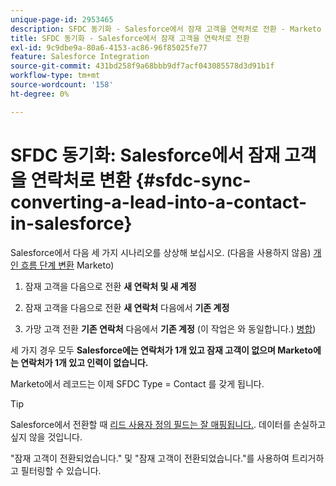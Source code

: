 ```yaml
---
unique-page-id: 2953465
description: SFDC 동기화 - Salesforce에서 잠재 고객을 연락처로 전환 - Marketo 문서 - 제품 설명서
title: SFDC 동기화 - Salesforce에서 잠재 고객을 연락처로 전환
exl-id: 9c9dbe9a-80a6-4153-ac86-96f85025fe77
feature: Salesforce Integration
source-git-commit: 431bd258f9a68bbb9df7acf043085578d3d91b1f
workflow-type: tm+mt
source-wordcount: '158'
ht-degree: 0%

---
```


# SFDC 동기화: Salesforce에서 잠재 고객을 연락처로 변환 {#sfdc-sync-converting-a-lead-into-a-contact-in-salesforce}

Salesforce에서 다음 세 가지 시나리오를 상상해 보십시오. (다음을 사용하지 않음) [개인 흐름 단계 변환](/help/marketo/product-docs/core-marketo-concepts/smart-campaigns/flow-actions/convert-person.md) Marketo)

1. 잠재 고객을 다음으로 전환 **새 연락처 및 새 계정**
1. 잠재 고객을 다음으로 전환 **새 연락처** 다음에서 **기존 계정**

1. 가망 고객 전환 **기존 연락처** 다음에서 **기존 계정** (이 작업은 와 동일합니다.) [병합](/help/marketo/product-docs/crm-sync/salesforce-sync/sfdc-sync-details/sfdc-sync-merging-a-lead-contact-person.md))

세 가지 경우 모두 **Salesforce에는 연락처가 1개 있고 잠재 고객이 없으며 Marketo에는 연락처가 1개 있고 인력이 없습니다.**

Marketo에서 레코드는 이제 SFDC Type = Contact 를 갖게 됩니다.

>[!TIP]
>
>Salesforce에서 전환할 때 [리드 사용자 정의 필드는 잘 매핑됩니다.](https://help.salesforce.com/apex/HTViewHelpDoc?id=customize_mapleads.htm). 데이터를 손실하고 싶지 않을 것입니다.

&quot;잠재 고객이 전환되었습니다.&quot; 및 &quot;잠재 고객이 전환되었습니다.&quot;를 사용하여 트리거하고 필터링할 수 있습니다.
